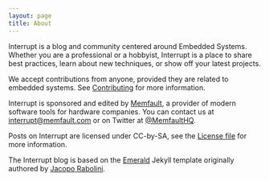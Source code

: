 ```yaml
---
layout: page
title: About
---
```


Interrupt is a blog and community centered around Embedded Systems. Whether you
are a professional or a hobbyist, Interrupt is a place to share best practices,
learn about new techniques, or show off your latest projects.

We accept contributions from anyone, provided they are related to embedded
systems. See [Contributing](contributing) for more information.

Interrupt is sponsored and edited by [Memfault](https://memfault.com), a
provider of modern software tools for hardware companies. You can contact us at
[interrupt@memfault.com](mailto:interrupt@memfault.com) or on Twitter at
[@MemfaultHQ](https://twitter.com/MemfaultHQ).

Posts on Interrupt are licensed under CC-by-SA, see the [License
file](https://github.com/memfault/interrupt/blob/master/License.md) for
more information.

The Interrupt blog is based on the
[Emerald](https://github.com/KingFelix/emerald) Jekyll template originally
authored by [Jacopo Rabolini](www.jacoporabolini.com).

